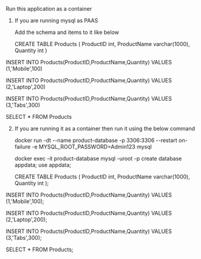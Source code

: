 Run this application as a container

1. If you are running mysql as PAAS

   Add the schema and items to it like below

   CREATE TABLE Products
(
     ProductID int,
     ProductName varchar(1000),
     Quantity int
)


INSERT INTO Products(ProductID,ProductName,Quantity) VALUES (1,'Mobile',100)

INSERT INTO Products(ProductID,ProductName,Quantity) VALUES (2,'Laptop',200)

INSERT INTO Products(ProductID,ProductName,Quantity) VALUES (3,'Tabs',300)

SELECT * FROM Products
     	


2. If you are running it as a container then run it using the below command

   docker run -dt --name product-database -p 3306:3306 --restart on-failure -e MYSQL_ROOT_PASSWORD=Admin123 mysql

   docker exec -it product-database mysql -uroot -p
   create database appdata;
   use appdata;


   CREATE TABLE Products
(
     ProductID int,
     ProductName varchar(1000),
     Quantity int
);


INSERT INTO Products(ProductID,ProductName,Quantity) VALUES (1,'Mobile',100);

INSERT INTO Products(ProductID,ProductName,Quantity) VALUES (2,'Laptop',200);

INSERT INTO Products(ProductID,ProductName,Quantity) VALUES (3,'Tabs',300);

SELECT * FROM Products;


   
